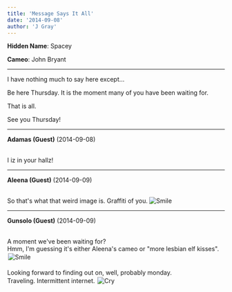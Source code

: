 ```yaml
---
title: 'Message Says It All'
date: '2014-09-08'
author: 'J Gray'
---
```


<p><strong>Hidden Name</strong>: Spacey</p><p><strong>Cameo</strong>: John Bryant</p><hr><p>I have nothing much to say here except... </p><p>Be here Thursday. It is the moment many of you have been waiting for.</p><p>That is all.</p><p>See you Thursday!</p>

---
**Adamas (Guest)** (2014-09-08)

<br> I iz in your hallz!

---
**Aleena (Guest)** (2014-09-09)

<br> So that's what that weird image is. Graffiti of you. <img src="//smilies/smile.gif" alt="Smile" border="0">

---
**Gunsolo (Guest)** (2014-09-09)

<br> A moment we've been waiting for? <br>Hmm, I'm guessing it's either Aleena's cameo or "more lesbian elf kisses". <img alt=" Smile " src=" //smilies/smile.gif " border="0" hspace="2" vspace="2"><br><br>Looking forward to finding out on, well, probably monday. <br>Traveling. Intermittent internet. <img alt=" Cry " src=" //smilies/sad5.gif " border="0" hspace="2" vspace="2"><br>

